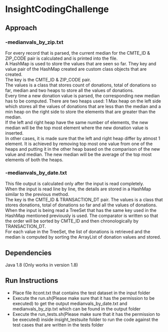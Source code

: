 # InsightCodingChallenge

## Approach

### -medianvals_by_zip.txt
For every record that is parsed, the current median for the CMTE_ID & ZIP_CODE pair is calculated and is printed into the file.  
A HashMap is used to store the values that are seen so far. They key and value pair of the HashMap created are custom class objects that are created.   
The key is the CMTE_ID & ZIP_CODE pair.  
The values is a class that stores count of donations, total of donations so far, median and two heaps to store all the values of donations.  
Every time a new donation value is parsed, the corresponding new median has to be computed.   There are two heaps used: 1 Max heap on the left side which stores all the values of donations that are less than the median and a min heap on the right side to store the elements that are greater than the median.  
If the left and right heap have the same number of elements, the new median will be the top most element where the new donation value is inserted.  
In other cases, it is made sure that the left and right heap differ by atmost 1 element.   It is achieved by removing top most one value from one of the heaps and putting it in the other heap based on the comparison of the new value and median. The new median will be the average of the top most elements of both the heaps.

### -medianvals_by_date.txt
This file output is calculated only after the input is read completely.  
When the input is read line by line, the details are stored in a HashMap similar to the previous method.  
The key is the CMTE_ID & TRANSACTION_DT pair. The values is a class that stores donations, total of donations so far and all the values of donations.  
When the input is being read a TreeSet that has the same key used in the HashMap mentioned previously is used. The comparator is written so that the order will be sorted by CMTE_ID and then chronologically by TRANSACTION_DT.  
For each value in the TreeSet, the list of donations is retrieved and the median is computed by sorting the ArrayList of donation values and stored.

## Dependencies
Java 1.8 (Only works in version 1.8)

## Run Instructions

- Place file itcont.txt that contains the test dataset in the input folder
- Execute the run.sh(Please make sure that it has the permission to be executed) to get the output medianvals_by_date.txt and medianvals_by_zip.txt which can be found in the output folder
- Execute the run_tests.sh(Please make sure that it has the permission to be executed) inside insight_testsuite folder to run the code against the test cases that are written in the tests folder
